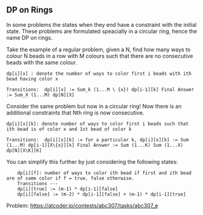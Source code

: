 ## DP on Rings 

In some problems the states when they end have a constraint with the initial state. These problems are formulated speacially in a circular ring, hence the name DP on rings. 

Take the example of a regular problem, given a N, find how many ways to colour N beads in a row with M colours such that there are no consecutive beads with the same colour. 

`dp[i][x] : denote the number of ways to color first i beads with ith bead having color x`

`Transitions: 
	dp[i][x] := Sum_k (1...M \ {x}) dp[i-1][k]
	Final Answer := Sum_X (1...M) dp[N][X] 
`

Consider the same problem but now in a circular ring! Now there is an additional constraints that Nth ring is now consecutive.


`dp[i][x][k]: denote number of ways to color first i beads such that ith bead is of color x and 1st bead of color k`

`Transitions: 
	dp[i][x][k] := for a particular k, dp[i][x][k] := Sum (1...M) dp[i-1][X\{x}][k]
	Final Answer := Sum (1...K) Sum (1...X) dp[N][X\K][K]`

You can simplify this further by just considering the following states: 

```
	dp[i][f]: number of ways to color ith bead if first and ith bead are of same color if f = true, false otherwise. 
	Transitions --- 
	dp[i][true] := (m-1) * dp[i-1][false] 
	dp[i][false] := (m-2) * dp[i-1][false] + (m-1) * dp[i-1][true]
```

Problem: https://atcoder.jp/contests/abc307/tasks/abc307_e

